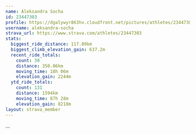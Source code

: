 ```yaml
---
name: Aleksandra Socha
id: 23447303
profile: https://dgalywyr863hv.cloudfront.net/pictures/athletes/23447303/14745546/4/large.jpg
username: aleksandra-socha
strava_url: https://www.strava.com/athletes/23447303
stats:
  biggest_ride_distance: 117.89km
  biggest_climb_elevation_gain: 637.2m
  recent_ride_totals:
    count: 30
    distance: 350.06km
    moving_time: 18h 06m
    elevation_gain: 2244m
  ytd_ride_totals:
    count: 131
    distance: 1594km
    moving_time: 87h 28m
    elevation_gain: 8218m
layout: strava_member
--- 
```

...
